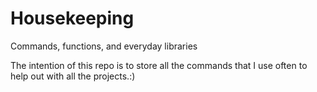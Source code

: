 # Housekeeping
Commands, functions, and everyday libraries


The intention of this repo is to store all the commands that I use often to help out with all the projects.:)
